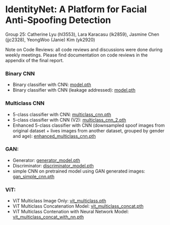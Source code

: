 # IdentityNet: A Platform for Facial Anti-Spoofing Detection

Group 25: Catherine Lyu (hl3553), Lara Karacasu (lk2859), Jasmine Chen (jjc2328), YeongWoo (Janie) Kim (yk2920)

Note on Code Reviews: all code reviews and discussions were done during weekly meetings. Please find documentation on code reviews in the appendix of the final report.

### Binary CNN
* Binary classifier with CNN: [model.pth](https://drive.google.com/file/d/1vxKYC-lTgIN_uPRxgROswtFvvE083ftW/view?usp=sharing)
* Binary classifier with CNN (leakage addressed): [model.pth](https://drive.google.com/file/d/1CJpca6ajSydwS17waEwbSIE4OaT2Ew09/view?usp=sharing)

### Multiclass CNN
* 5-class classifier with CNN: [multiclass_cnn.pth](https://drive.google.com/file/d/1E8ZP-Tbbi1x-EZNz3FpBmI_x9WPzsbjK/view?usp=sharing)
* 5-class classifier with CNN (V2): [multiclass_cnn_2.pth](https://drive.google.com/file/d/1n4KGSxFkg9gGQ6QptdzCC8AYWAaEXj_j/view?usp=sharing)
* Enhanced 5-class classifier with CNN (downsampled spoof images from original dataset + lives images from another dataset, grouped by gender and age): [enhanced_multiclass_cnn.pth](https://drive.google.com/file/d/1eapCHekVgl7QrSaYzXn5PBSK1umcq5-O/view?usp=sharing)

### GAN:
 - Generator: [generator_model.pth](https://drive.google.com/file/d/1KfKjb-qCuZpc5LuDAqsRtsY1uEeJ86RA/view?usp=sharing)
 - Discriminator: [discriminator_model.pth](https://drive.google.com/file/d/1aRgL1uWnqfajiyTGuFOIDN7ev09oMibz/view?usp=sharing)
 - simple CNN on pretrained model using GAN generated images: [gan_simple_cnn.pth](https://drive.google.com/file/d/1Mk_UEo-uKuE6fvTJXZYwdL8sgwq_Ilbn/view?usp=sharing)

### ViT:
  - ViT Multiclass Image Only: [vit_multiclass.pth](https://drive.google.com/file/d/1fISEKMOm9RFfOd-wumcMCOiBmXqFVtlc/view?usp=share_link)
  - ViT Multiclass Concatenation Model: [vit_multiclass_concat.pth](https://drive.google.com/file/d/1-jfPuQnttVrBNkoX_uTu_jCyg5LJm7Qg/view?usp=share_link)
  - ViT Multiclass Contenation with Neural Network Model: [vit_multiclass_concat_with_nn.pth](https://drive.google.com/file/d/1eB4Y1foTljMby35R9VUt_CeWs22yEE9n/view?usp=share_link)

